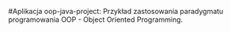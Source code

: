 #Aplikacja oop-java-project:
Przykład zastosowania paradygmatu programowania OOP - Object Oriented Programming.


